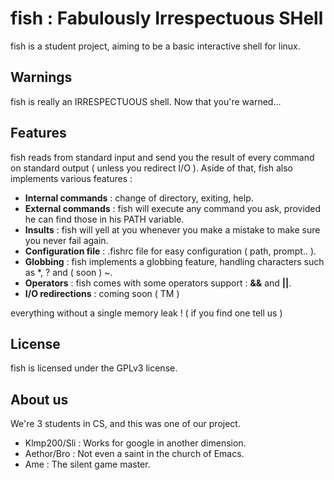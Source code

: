 # fish : Fabulously Irrespectuous SHell

fish is a student project, aiming to be a basic interactive shell for linux.


## Warnings

fish is really an IRRESPECTUOUS shell. Now that you're warned...


## Features

fish reads from standard input and send you the result of every command on standard output ( unless you redirect I/O ). Aside of that, fish also implements various features :

* **Internal commands** : change of directory, exiting, help.
* **External commands** : fish will execute any command you ask, provided he can find those in his PATH variable.
* **Insults** : fish will yell at you whenever you make a mistake to make sure you never fail again.
* **Configuration file** : .fishrc file for easy configuration ( path, prompt.. ).
* **Globbing** : fish implements a globbing feature, handling characters such as \*, ? and ( soon ) ~.
* **Operators** : fish comes with some operators support : **&&** and **||**. 
* **I/O redirections** : coming soon ( TM )


everything without a single memory leak ! ( if you find one tell us )


## License

fish is licensed under the GPLv3 license.


## About us

We're 3 students in CS, and this was one of our project.

* Klmp200/Sli : Works for google in another dimension.
* Aethor/Bro : Not even a saint in the church of Emacs.
* Ame : The silent game master.
